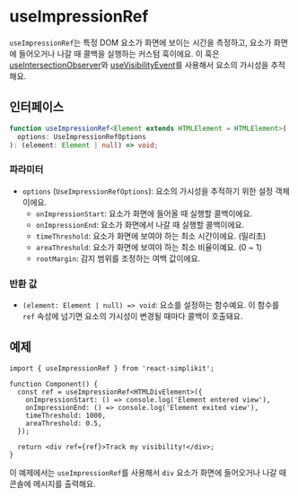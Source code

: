 # useImpressionRef

`useImpressionRef`는 특정 DOM 요소가 화면에 보이는 시간을 측정하고, 요소가 화면에 들어오거나 나갈 때 콜백을 실행하는 커스텀 훅이에요. 이 훅은 [useIntersectionObserver](./useIntersectionObserver)와 [useVisibilityEvent](./useVisibilityEvent)를 사용해서 요소의 가시성을 추적해요.

## 인터페이스

```typescript
function useImpressionRef<Element extends HTMLElement = HTMLElement>(
  options: UseImpressionRefOptions
): (element: Element | null) => void;
```

### 파라미터

- `options` (`UseImpressionRefOptions`): 요소의 가시성을 추적하기 위한 설정 객체이에요.
  - `onImpressionStart`: 요소가 화면에 들어올 때 실행할 콜백이에요.
  - `onImpressionEnd`: 요소가 화면에서 나갈 때 실행할 콜백이에요.
  - `timeThreshold`: 요소가 화면에 보여야 하는 최소 시간이에요. (밀리초)
  - `areaThreshold`: 요소가 화면에 보여야 하는 최소 비율이예요. (0 ~ 1)
  - `rootMargin`: 감지 범위를 조정하는 여백 값이에요.

### 반환 값

- `(element: Element | null) => void`: 요소를 설정하는 함수예요. 이 함수를 `ref` 속성에 넘기면 요소의 가시성이 변경될 때마다 콜백이 호출돼요.

## 예제

```tsx
import { useImpressionRef } from 'react-simplikit';

function Component() {
  const ref = useImpressionRef<HTMLDivElement>({
    onImpressionStart: () => console.log('Element entered view'),
    onImpressionEnd: () => console.log('Element exited view'),
    timeThreshold: 1000,
    areaThreshold: 0.5,
  });

  return <div ref={ref}>Track my visibility!</div>;
}
```

이 예제에서는 `useImpressionRef`를 사용해서 `div` 요소가 화면에 들어오거나 나갈 때 콘솔에 메시지를 출력해요.
